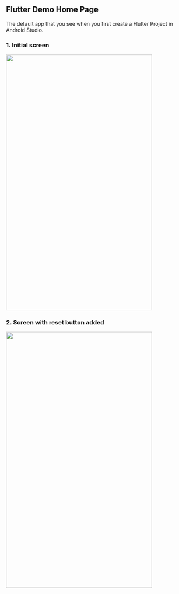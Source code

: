 ## Flutter Demo Home Page 

The default app that you see when you first create a Flutter Project in Android Studio.

### 1. Initial screen 
<img src="https://github.com/learntosurf/FlutterDemo/assets/127649791/aacd9e28-abda-42e0-bdba-744fb62aae28.png" width="400" height="700"/>

### 2. Screen with reset button added 
<img src="https://github.com/learntosurf/FlutterDemo/assets/127649791/74d3d68c-5297-4359-9882-04747f1a7d3e.png" width="400" height="700"/>

